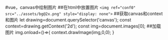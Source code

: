 #vue，canvas中绘制图片
##在html中放置图片
`<img ref="conf0" src="../assets/bg@2x.png" style="display: none">`
##获取canvas和context和图片
 let drawing=document.querySelector('canvas');
            const context=drawing.getContext('2d');
            const img=document.images[0];
##加载图片
 img.onload=()=>{
                context.drawImage(img,0,0);
	}